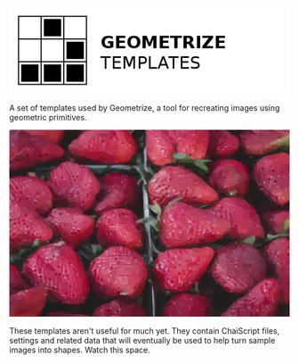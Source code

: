 [![Project logo](https://github.com/Tw1ddle/geometrize-templates/blob/master/screenshots/logo.png?raw=true "Geometrize Haxe Templates - recreating images as geometric shapes logo")](http://www.samcodes.co.uk/project/geometrize-haxe-web/)

A set of templates used by Geometrize, a tool for recreating images using geometric primitives.

[![Geometrized Strawberries](https://github.com/Tw1ddle/geometrize-templates/blob/master/screenshots/strawberries.jpg?raw=true "Geometrized Strawberries")](http://www.samcodes.co.uk/project/geometrize-templates/)

These templates aren't useful for much yet. They contain ChaiScript files, settings and related data that will eventually be used to help turn sample images into shapes. Watch this space.